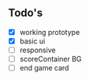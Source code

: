 ## Todo's
- [x] working prototype
- [x] basic ui
- [ ] responsive
- [ ] scoreContainer BG
- [ ] end game card